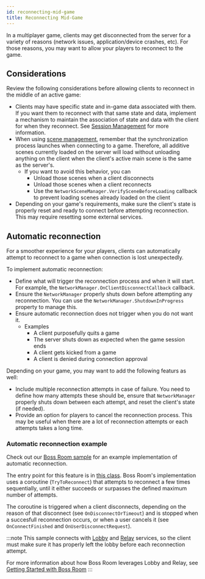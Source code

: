 ```yaml
---
id: reconnecting-mid-game
title: Reconnecting Mid-Game
---
```


In a multiplayer game, clients may get disconnected from the server for a variety of reasons (network issues, application/device crashes, etc). For those reasons, you may want to allow your players to reconnect to the game.

## Considerations

Review the following considerations before allowing clients to reconnect in the middle of an active game:

- Clients may have specific state and in-game data associated with them. If you want them to reconnect with that same state and data, implement a mechanism to maintain the association of state and data with the client for when they reconnect. See [Session Management](session-management.md) for more information.
- When using [scene management](../basics/scene-management.md), remember that the synchronization process launches when connecting to a game. Therefore, all additive scenes currently loaded on the server will load without unloading anything on the client when the client's active main scene is the same as the server's. <!-- What is the negative affect of this? Like is it slower loading/initial lag, etc? Or is it just cleaner and better practice? -->
  - If you want to avoid this behavior, you can
    - Unload those scenes when a client disconnects
    - Unload those scenes when a client reconnects
    - Use the `NetworkSceneManager.VerifySceneBeforeLoading` callback to prevent loading scenes already loaded on the client
- Depending on your game's requirements, make sure the client's state is properly reset and ready to connect before attempting reconnection. This may require resetting some external services.


## Automatic reconnection

For a smoother experience for your players, clients can automatically attempt to reconnect to a game when connection is lost unexpectedly.

To implement automatic reconnection: <!-- Does order matter for these steps -->
- Define what will trigger the reconnection process and when it will start. <!-- I'm assuming the user is making this definition for the automatic reconnection vs finding something already existing the triggers the disconnect/reconnect process. Tried to clarify that difference. it was a little ambiguous before. --> For example, the `NetworkManager.OnClientDisconnectCallback` callback.
- Ensure the `NetworkManager` properly shuts down before attempting any reconnection. You can use the `NetworkManager.ShutdownInProgress` property to manage this.
- Ensure automatic reconnection does not trigger when you do not want it.
  - Examples
    - A client purposefully quits a game
    - The server shuts down as expected when the game session ends
    - A client gets kicked from a game
    - A client is denied during connection approval

Depending on your game, you may want to add the following featurs as well:
- Include multiple reconnection attempts in case of failure. You need to define how many attempts these should be, ensure that `NetworkManager` properly shuts down between each attempt, and reset the client's state (if needed).
- Provide an option for players to cancel the reconnection process. This may be useful when there are a lot of reconnection attempts or each attempts takes a long time.

### Automatic reconnection example

Check out our [Boss Room sample](../learn/getting-started-boss-room.md) for an example implementation of automatic reconnection.

The entry point for this feature is in [this class](https://github.com/Unity-Technologies/com.unity.multiplayer.samples.coop/blob/develop/Assets/BossRoom/Scripts/Game/ConnectionManagement/ClientGameNetPortal.cs). Boss Room's implementation uses a coroutine (`TryToReconnect`) that attempts to reconnect a few times sequentially, until it either succeeds or surpasses the defined maximum number of attempts.

The coroutine is triggered when a client disconnects, depending on the reason of that disconnect (see `OnDisconnectOrTimeout`) and is stopped when a succesfull reconnection occurs, or when a user cancels it (see `OnConnectFinished` and `OnUserDisconnectRequest`). 

:::note
This sample connects with [Lobby](https://docs.unity.com/lobby/unity-lobby-service-overview.html) and [Relay](https://docs.unity.com/relay/get-started.html) services, so the client must make sure it has properly left the lobby before each reconnection attempt.

For more information about how Boss Room leverages Lobby and Relay, see [Getting Started with Boss Room](../learn/getting-started-boss-room.md#register-the-project-with-unity-gaming-services-ugs)
:::